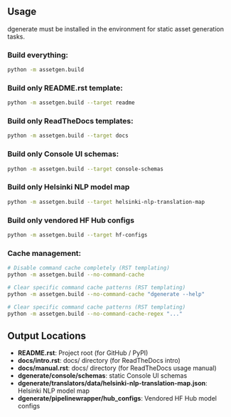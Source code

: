 ## Usage

dgenerate must be installed in the environment for static asset generation tasks.

### Build everything:
```bash
python -m assetgen.build
```

### Build only README.rst template:
```bash
python -m assetgen.build --target readme
```

### Build only ReadTheDocs templates:
```bash
python -m assetgen.build --target docs
```

### Build only Console UI schemas:
```bash
python -m assetgen.build --target console-schemas
```

### Build only Helsinki NLP model map
```bash
python -m assetgen.build --target helsinki-nlp-translation-map
```

### Build only vendored HF Hub configs
```bash
python -m assetgen.build --target hf-configs
```

### Cache management:
```bash
# Disable command cache completely (RST templating)
python -m assetgen.build --no-command-cache

# Clear specific command cache patterns (RST templating)
python -m assetgen.build --no-command-cache "dgenerate --help"

# Clear specific command cache patterns (RST templating)
python -m assetgen.build --no-command-cache-regex "..."
```

## Output Locations

- **README.rst**: Project root (for GitHub /  PyPI)
- **docs/intro.rst**: docs/ directory (for ReadTheDocs intro)
- **docs/manual.rst**: docs/ directory (for ReadTheDocs usage manual)
- **dgenerate/console/schemas**: static Console UI schemas
- **dgenerate/translators/data/helsinki-nlp-translation-map.json**: Helsinki NLP model map
- **dgenerate/pipelinewrapper/hub_configs**: Vendored HF Hub model configs